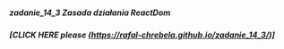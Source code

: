 ##### zadanie_14_3 Zasada działania ReactDom
##### [CLICK HERE please (https://rafal-chrebela.github.io/zadanie_14_3/)]
